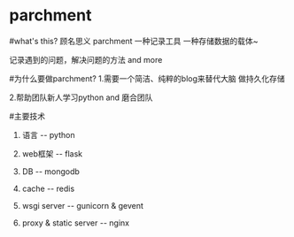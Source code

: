 parchment
====

#what's this?
顾名思义 parchment 一种记录工具 一种存储数据的载体~ 

记录遇到的问题，解决问题的方法 and more

#为什么要做parchment?
 1.需要一个简洁、纯粹的blog来替代大脑 做持久化存储

 2.帮助团队新人学习python and 磨合团队


#主要技术
 1. 语言 -- python

 2. web框架 -- flask

 3. DB -- mongodb

 4. cache -- redis

 5. wsgi server -- gunicorn & gevent

 6. proxy & static server -- nginx
